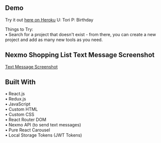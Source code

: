 ## Demo
Try it out [here on Heroku](http://diy-or-dont-frontend.herokuapp.com/login)
U: Tori  P: Birthday

Things to Try: <br/>
•	Search for a project that doesn't exist - from there, you can create a new project and add as many new tools as you need. 

## Nexmo Shopping List Text Message Screenshot
[Text Message Screenshot](https://www.dropbox.com/s/32pprg36244jgyb/NexmoTextDiyOrDont.png)


## Built With
•	React.js <br/>
•	Redux.js <br/>
•	JavaScript <br/>
•	Custom HTML <br/>
•	Custom CSS <br/>
•	React Router DOM <br/>
•	Nexmo API (to send text messages) <br/>
•	Pure React Carousel <br/>
•	Local Storage Tokens (JWT Tokens) <br/>
